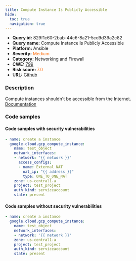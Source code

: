 ```yaml
---
title: Compute Instance Is Publicly Accessible
hide:
  toc: true
  navigation: true
---
```


<style>
  .highlight .hll {
    background-color: #ff171742;
  }
  .md-content {
    max-width: 1100px;
    margin: 0 auto;
  }
</style>

-   **Query id:** 829f1c60-2bab-44c6-8a21-5cd9d39a2c82
-   **Query name:** Compute Instance Is Publicly Accessible
-   **Platform:** Ansible
-   **Severity:** <span style="color:#ff7213">Medium</span>
-   **Category:** Networking and Firewall
-   **CWE:** <a href="https://cwe.mitre.org/data/definitions/799.html" onclick="newWindowOpenerSafe(event, 'https://cwe.mitre.org/data/definitions/799.html')">799</a>
-   **Risk score:** <span style="color:#ff7213">7.0</span>
-   **URL:** [Github](https://github.com/Checkmarx/kics/tree/master/assets/queries/ansible/gcp/compute_instance_is_publicly_accessible)

### Description
Compute instances shouldn't be accessible from the Internet.<br>
[Documentation](https://docs.ansible.com/ansible/latest/collections/google/cloud/gcp_compute_instance_module.html#parameter-network_interfaces/access_configs)

### Code samples
#### Code samples with security vulnerabilities
```yaml title="Positive test num. 1 - yaml file" hl_lines="6"
- name: create a instance
  google.cloud.gcp_compute_instance:
    name: test_object
    network_interfaces:
    - network: "{{ network }}"
      access_configs:
      - name: External NAT
        nat_ip: "{{ address }}"
        type: ONE_TO_ONE_NAT
    zone: us-central1-a
    project: test_project
    auth_kind: serviceaccount
    state: present

```


#### Code samples without security vulnerabilities
```yaml title="Negative test num. 1 - yaml file"
- name: create a instance
  google.cloud.gcp_compute_instance:
    name: test_object
    network_interfaces:
    - network: '{{ network }}'
    zone: us-central1-a
    project: test_project
    auth_kind: serviceaccount
    state: present

```

